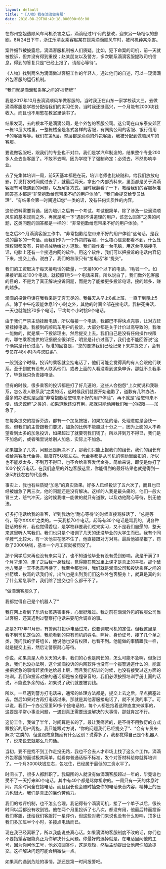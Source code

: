 ```yaml
---
layout: default
title: "《人物》我在滴滴做客服"
date: 2018-08-29T08:49:18.000000+08:00
---
```


在郑州空姐遭顺风车司机杀害之后，滴滴经过1个月的整改，迎来另一场相似的悲剧。8月24日下午，浙江乐清女乘客赵某在搭乘滴滴顺风车时，被司机钟某杀害。

案件细节被披露后，滴滴客服机制被人们质疑。比如，犯下命案的司机，前一天就被投诉，但并没有得到重视；赵某朋友以及警方，多次联系滴滴客服提取司机信息，得到的答复只是‌‌“已经上报了，请耐心等待‌‌”。

《人物》找到两名为滴滴做过客服工作的年轻人，通过他们的自述，可以一窥滴滴外包客服的运行机制。

‌‌“我们就是滴滴和乘客之间的‌‌‘挡箭牌‌’‌‌”

我是2017年10月去滴滴顺风车做客服的。当时我正在山东一家学校读大三，去做滴滴客服是学校分配给我们的实习任务。当时我还挺高兴，一个月能有2000块钱收入，而且也不用憋在教室里读书了。

结果发现，去的根本不是滴滴公司，是个外包的客服公司。这公司在山东泰安郊区一栋10层大楼里，一整栋楼全是各式各样的客服，有网购公司的客服、银行信用卡的客服等等。我们在第5层，整层都是滴滴的外包客服，我被分配到做顺风车的客服。

要说做客服吧，跟我们的专业也不对口，我们是学汽车制造的，结果整个专业200多人全去当客服了。不敢不去啊，因为学校下了强制命定：必须去，不然影响毕业。

去了先集体培训一周，前5天基本都是在玩，培训老师也比较随和，给我们放放电影，打发打发时间就过去了，就最后两天，拿出个内部资料来，里面都是关于滴滴客服有可能遇到的问题，以及解答方式。当时我翻看了一下，教给我们的客服标准回答基本都是‌‌“非常抱歉给您带来不好的用户体验‌‌”、‌‌“我们会提交给专员处理‌‌”、‌‌“有结果会第一时间通知您‌‌”一类的话，没有任何实质性的内容。

这份资料需要背诵，因为培训之后有一个考试。考试很简单，除了涉及一些滴滴顺风车的基本规则之外，再就是填一下‌‌“遇到不讲道理的用户，该怎么回答‌‌”之类的问题，这类问题的回答都是一样的：‌‌“非常抱歉给您带来不好的用户体验。‌‌”

在之后3个月滴滴客服工作中，‌‌“非常抱歉给您带来不好的用户体验‌‌”这句话，是我说的最多的一句话。而我们作为一个外包的客服，什么核心信息都看不到，什么处理权限都没有，只能机械地给对方道歉。我们操作着一台电脑，用这台电脑接电话，电脑上还有一个接通内网的软件。用这个软件，我们可以把投诉的电话内容记下来，提交上去。说白了，我们的权限只有‌‌“接电话‌‌”和‌‌“提交‌‌”。

我们的工资取决于每天接电话的数量，一天接100个以下的电话，1毛钱一个。如果接听超过100个电话，就按照1毛5一个电话来算。所以说白了，我们做外包客服的目的，不是为了真正解决投诉问题，而是为了能接更多投诉电话，接的越多，赚的越多。

滴滴的投诉电话在我看来是无穷无尽的。我每天从早上8点上班，一直干到晚上5点。除了中午吃饭能休息1个小时之外，其他的时间全部在接电话。我拼死拼活，一天也就能接70多个电话，平均每个小时接9个电话。

由于我们严禁主动挂断电话，所以每接一个电话，我都巴不得快点完事，让对方赶紧挂掉电话。我接到的顺风车用户的投诉，大部分都是关于计价过高导致的，我唯一能做的，就是填一下投诉理由，然后提交上去。我们自己是没有任何操作权限的，哪怕乘客提供的证据很全很详细，明显是计价过高了，我们也不能回答说‌‌“这个确实是计价过高‌‌”，标准的回答是，‌‌“您的要求我们已经记录下来并提交了，会有专员在48小时内与您联系‌‌”。

一般到这个时候，投诉的乘客就会挂电话了，他们可能会觉得真的有人会跟他们联系。至于到底有没有人联系他们，或者上面的人看没看到这条申诉，那就不关我事了，毕竟我只负责接电话。

但有的时候，很多乘客的投诉都是打了好几遍的，这些人会抱怨‌‌“上次就说和我联系，怎么没人联系我‌‌”之类的话，这时候我们就要开始道歉了，道歉有几种办法，最多的办法就是回答‌‌“非常抱歉给您带来不好的用户体验‌‌”，再不就是‌‌“给您带来不便，请您谅解‌‌”之类的，如果道歉还没有用，那就只能动用我们唯一的权限——加急了。

在每条提交的投诉旁边，都有一个加急按钮，如果加急的话，处理进度是会快一些。但我们的主管跟我们要求，加急的比例不能超过十分之一，因为上面的人不希望看到太多的加急投诉，如果超过了就要罚我们钱了。所以非到万不得已，我们是不加急的，或者嘴里说给别人加急，实际上不加急。

如果加急了几次，问题还是解决不了，那我们只能上报我们的组长，我们的组长有权给乘客发代金券，额度在5块钱左右。代金券都是从司机的奖励里面扣的，所以也不能发太多，不到万不得已，也不会给乘客发代金券。简单来说，即便是你打了100个投诉电话，在我们底层的外包客服这里，你能得到的最好结果也就是得到一张5块钱左右的代金券。

事实上，我也有些质疑‌‌“加急‌‌”的真实效果。好多人已经投诉了五六次了，而且也已经被加急了两三次，他的问题还是没有解决。这样的人我是最头痛的，他们一般火冒三丈，怒气冲天，这时候我唯一能做的就只有道歉，以及劝他耐心等待，别无他法。

好多打电话给我的乘客，听到我劝他‌‌“耐心等待‌‌”的时候直接骂脏话了，‌‌“总是等待，等你XXXX‌‌”之类的。一天我接70个电话，起码有30个电话是骂我的，说各种脏话的都有，我也觉得委屈，是学校非要我们过来实习，又不是我们自愿的，整天来这里听人骂我们。我们也只是个培训了几天的还没毕业的大学生而已。我有个同学脾气比较大，有一次他实在憋不住了，他直接跟对方对骂。最后他被举报了，罚款了2000块钱，基本一个月工资就被罚没了。

那个同学后来再也没有来实习了，也不知道他毕业有没有受到影响。我是干满了3个月才走的，走了之后我一身轻松，觉得能在教室里上课才是真正的幸福。那个破地方我是一天不愿意再待了，我至今都觉得，我们就是滴滴公司和投诉乘客之间的挡箭牌，挨骂的话我们听，出气也是出到我们们这些外包客服身上，就算是真的出了什么紧急事件，我们除了提交也什么都干不了。

‌‌“做滴滴客服久了，

我都觉得自己是个机器人了‌‌”

我在网上看到了乐清女孩遇害事件，心里挺难过。我之前在滴滴外包的客服公司当过客服，还真遇到过警察打电话来要配合调查的事。

那是2017年11月份，有警察打投诉电话过来，说要调取司机的定位。但我这里是看不到司机定位的，我能看到的只有司机的姓名、照片、身份证号、接了几个单之类，我问我的学哥组长，他说他也没有权限，也看不到。他能做的事情跟我一样，就是提交上去，然后让警察耐心等待。

你说，如果真是人命关天的大事，我们的心也是肉长的，怎么可能不急啊，但急归急，我们也没办法啊，这个滴滴投诉的内网软件也没有一个报警通道什么的，能直接把紧急的事情赶紧传达给最上层，而且我们培训的时候，也没有接受过这方面的培训。我们和投诉对象的通话都是被全程录音的，我们必须按照培训手册上面的话说，不能说多余的话，如果说了我们就要被罚钱。

所以，一旦遇到警方打电话来，通常的处理方法都是，提交上去之后，早点搪塞过去。然后如果对方再打电话过来，那就是其他客服接电话了，就不关我的事了。可以说，我们一个办公室里50多个接电话的，每个人都是抱着这种态度来做事的，这要是平常小事没问题，一遇到真正需要迅速解决的大事情，那就肯定不行。

这份工作，我做了半年，时间算是长的了。最让我痛苦的，是不得不用敷衍的方式跟投诉的用户周旋。我只能跟对方说，‌‌“你的问题我们已经提交了‌‌”、‌‌“会有专员来解决‌‌”之类的，但这跟故意拖延有什么区别？说得多了，我都觉得自己是个机器人了，说来说去就那么几句话。

当初，要不是找不到工作走投无路，我也不会去人才市场上找了这么个工作。滴滴外包客服的面试极其简单，就看你普通话标不标准，发个对答材料给你就算培训了。一个月3000块钱左右，包吃住，已经属于最低的工资水平了。

时间长了，很多人都辞职了。我周围的人就没有做滴滴客服超过一年的，毕竟谁也受不了一天打来80个电话，其中有40个都是骂你祖宗的。一周只有一天的休息时间，其余时间全在接电话。而且组长也会随时抽查你的电话录音内容，精神上的压力也很大。我们是真正的廉价劳动力。

我们的考评机制，也不怎么合理。我记得有个滴滴司机，接了一个单子以后，很长时间以后都没有收到钱。他在两个月里投诉了七八次，都没有用，他最后转而投诉我们客服，还给我们客服打一星评价，但这些对我们来说也没有什么影响，顶多让我们多加班半个小时，多接点电话而已。

现在我已经离职了，所以我能说些真心话。如果滴滴的客服制度不改的话，你们也不要指望客服能真正为你解决什么问题。你最好的选择就是，在电话里问他的工号，因为你问他工号，他必须回答你，这是规矩，然后主动提出让他帮你加急提交。这样解决问题可能会稍微快一点。

如果真的遇到危险的事情，那还是第一时间报警吧。

